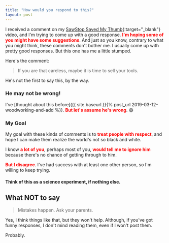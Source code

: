 ```yaml
---
title: "How would you respond to this?"
layout: post
---
```

I received a comment on my [SawStop Saved My Thumb](https://youtu.be/OouPywNRZJ8){:target="_blank"} video, and I'm trying to come up with a good response. <span style="color:red">**I'm hoping some of you might have some suggestions**</span>. And just so you know, contrary to what you might think, these comments don't bother me. I usually come up with pretty good responses. But this one has me a little stumped.

Here's the comment:

> If you are that careless, maybe it is time to sell your tools.﻿

He's not the first to say this, by the way.

### He may not be wrong!

I've [thought about this before]({{ site.baseurl }}{% post_url 2019-03-12-woodworking-and-add %}). <span style="color:red">**But let's assume he's wrong**</span>. 😄

### My Goal

My goal with these kinds of comments is to <span style="color:red">**treat people with respect**</span>, and hope I can make them realize the world's not so black and white.

I know <span style="color:red">**a lot of you**</span>, perhaps most of you, <span style="color:red">**would tell me to ignore him**</span> because there's no chance of getting through to him.

<span style="color:red">**But I disagree**</span>. I've had success with at least one other person, so I'm willing to keep trying.

#### Think of this as a science experiment, if nothing else.

## What NOT to say

> Mistakes happen. Ask your parents.

Yes, I think things like that, but they won't help. Although, if you've got funny responses, I don't mind reading them, even if I won't post them.

Probably.
